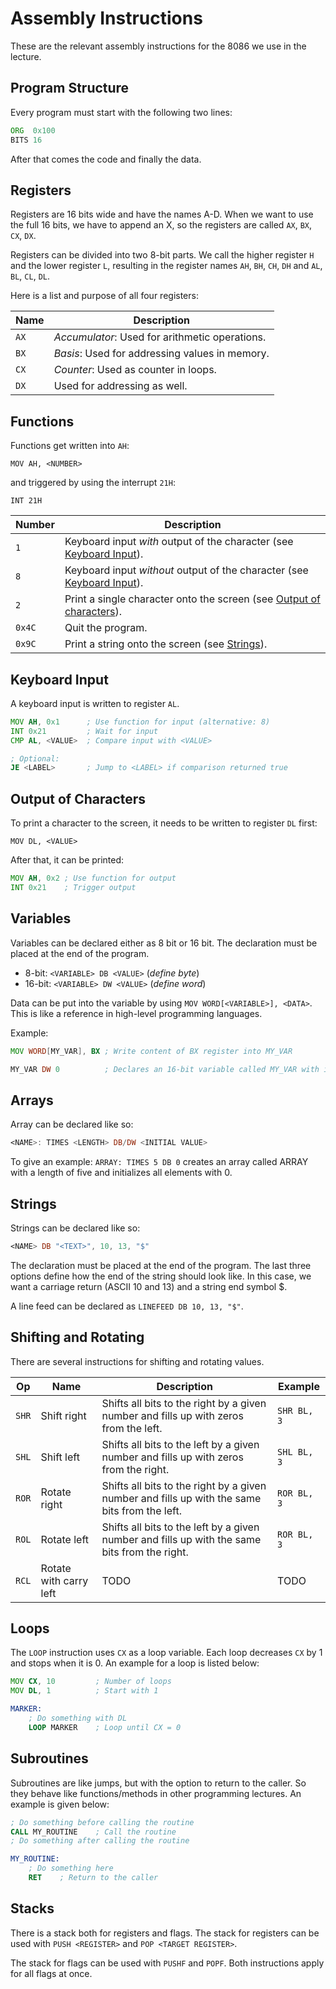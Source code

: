# Assembly Instructions

These are the relevant assembly instructions for the 8086 we use in the lecture.

## Program Structure

Every program must start with the following two lines:

```asm
ORG  0x100
BITS 16
```

After that comes the code and finally the data.

## Registers

Registers are 16 bits wide and have the names A-D. When we want to use the full
16 bits, we have to append an X, so the registers are called `AX`, `BX`, `CX`,
`DX`.

Registers can be divided into two 8-bit parts. We call the higher register `H`
and the lower register `L`, resulting in the register names `AH`, `BH`, `CH`,
`DH` and `AL`, `BL`, `CL`, `DL`.

Here is a list and purpose of all four registers:

| Name | Description                                    |
|------|------------------------------------------------|
| `AX` | *Accumulator*: Used for arithmetic operations. |
| `BX` | *Basis*: Used for addressing values in memory. |
| `CX` | *Counter*: Used as counter in loops.           |
| `DX` | Used for addressing as well.                   |

## Functions

Functions get written into `AH`:

`MOV AH, <NUMBER>`

and triggered by using the interrupt `21H`:

`INT 21H`

| Number | Description                                                                                   |
|--------|-----------------------------------------------------------------------------------------------|
| `1`    | Keyboard input *with* output of the character (see [Keyboard Input](#keyboard-input)).        |
| `8`    | Keyboard input *without* output of the character (see [Keyboard Input](#keyboard-input)).     |
| `2`    | Print a single character onto the screen (see [Output of characters](#output-of-characters)). |
| `0x4C` | Quit the program.                                                                             |
| `0x9C` | Print a string onto the screen (see [Strings](#strings)).                                     |

## Keyboard Input

A keyboard input is written to register `AL`.

```asm
MOV AH, 0x1      ; Use function for input (alternative: 8)
INT 0x21         ; Wait for input
CMP AL, <VALUE>  ; Compare input with <VALUE>

; Optional:
JE <LABEL>       ; Jump to <LABEL> if comparison returned true
```

## Output of Characters

To print a character to the screen, it needs to be written to register `DL` first:

`MOV DL, <VALUE>`

After that, it can be printed:

```asm
MOV AH, 0x2 ; Use function for output
INT 0x21    ; Trigger output
```

## Variables

Variables can be declared either as 8 bit or 16 bit. The declaration must be
placed at the end of the program.

- 8-bit: `<VARIABLE> DB <VALUE>` (*define byte*)
- 16-bit: `<VARIABLE> DW <VALUE>` (*define word*)

Data can be put into the variable by using `MOV WORD[<VARIABLE>], <DATA>`.
This is like a reference in high-level programming languages.

Example:

```asm
MOV WORD[MY_VAR], BX ; Write content of BX register into MY_VAR

MY_VAR DW 0          ; Declares an 16-bit variable called MY_VAR with initial value 0
```

## Arrays

Array can be declared like so:

```asm
<NAME>: TIMES <LENGTH> DB/DW <INITIAL VALUE>
```

To give an example: `ARRAY: TIMES 5 DB 0` creates an array called ARRAY with a
length of five and initializes all elements with 0.

## Strings

Strings can be declared like so:

```asm
<NAME> DB "<TEXT>", 10, 13, "$"
```

The declaration must be placed at the end of the program. The last three options
define how the end of the string should look like. In this case, we want a
carriage return (ASCII 10 and 13) and a string end symbol $.

A line feed can be declared as `LINEFEED DB 10, 13, "$"`.

## Shifting and Rotating

There are several instructions for shifting and rotating values.

| Op    | Name                   | Description                                                                                   | Example     |
|-------|------------------------|-----------------------------------------------------------------------------------------------|-------------|
| `SHR` | Shift right            | Shifts all bits to the right by a given number and fills up with zeros from the left.         | `SHR BL, 3` |
| `SHL` | Shift left             | Shifts all bits to the left by a given number and fills up with zeros from the right.         | `SHL BL, 3` |
| `ROR` | Rotate right           | Shifts all bits to the right by a given number and fills up with the same bits from the left. | `ROR BL, 3` |
| `ROL` | Rotate left            | Shifts all bits to the left by a given number and fills up with the same bits from the right. | `ROR BL, 3` |
| `RCL` | Rotate with carry left | TODO | TODO |

## Loops

The `LOOP` instruction uses `CX` as a loop variable. Each loop decreases `CX` by
1 and stops when it is 0. An example for a loop is listed below:

```asm
MOV CX, 10         ; Number of loops
MOV DL, 1          ; Start with 1

MARKER:
    ; Do something with DL
    LOOP MARKER    ; Loop until CX = 0
```

## Subroutines

Subroutines are like jumps, but with the option to return to the caller. So
they behave like functions/methods in other programming lectures. An example
is given below:

```asm
; Do something before calling the routine
CALL MY_ROUTINE    ; Call the routine
; Do something after calling the routine

MY_ROUTINE:
    ; Do something here
    RET    ; Return to the caller
```

## Stacks

There is a stack both for registers and flags. The stack for registers can be
used with `PUSH <REGISTER>` and `POP <TARGET REGISTER>`.

The stack for flags can be used with `PUSHF` and `POPF`. Both instructions apply
for all flags at once.
